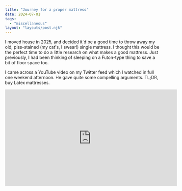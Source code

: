 ```yaml
---
title: "Journey for a proper mattress"
date: 2024-07-01
tags:
  - "miscellaneous"
layout: "layouts/post.njk"
---
```


I moved house in 2025, and decided it'd be a good time to throw away my old, piss-stained (my cat's, I swear!)
single mattress.
I thought this would be the perfect time to do a little research on what makes a good mattress.
Just previously, I had been thinking of sleeping on a Futon-type thing to save a bit of floor space too.

I came across a YouTube video on my Twitter feed which I watched in full one weekend afternoon.
He gave quite some compelling arguments. TL;DR, buy Latex mattresses.

<iframe width="560" height="315" src="https://www.youtube.com/embed/cLVmNjaxBLA?si=EK8qZJi9DJtKkDY0" title="YouTube video player" frameborder="0" allow="accelerometer; autoplay; clipboard-write; encrypted-media; gyroscope; picture-in-picture; web-share" referrerpolicy="strict-origin-when-cross-origin" allowfullscreen></iframe>